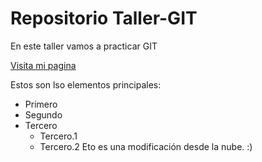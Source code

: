 # Repositorio Taller-GIT

En este taller vamos a practicar GIT

[Visita mi pagina](http://suarezdefigueroa.es:8080/course/view.php?id=131)

Estos son lso elementos principales:

- Primero
- Segundo
- Tercero
    - Tercero.1
    - Tercero.2
Eto es una modificación desde la nube. :)
